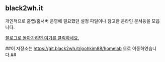 black2wh.it
--------

개인적으로 홈랩/홈서버 운영에 필요했던 설정 파일이나 참고한 온라인 문서등을 모읍니다.


[블로그로 돌아가려면 여기를 클릭하세요.](https://black2wh.it)

##이 저장소는 https://git.black2wh.it/joohkim88/homelab 으로 이동하였습니다.##
